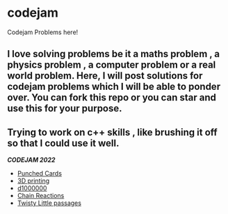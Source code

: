 # codejam
Codejam Problems here!
## I love solving problems be it a maths problem , a physics problem , a computer problem or a real world problem. Here, I will post solutions for codejam problems which I will be able to ponder over. You can fork this repo or you can star and use this for your purpose. 
## Trying to work on c++ skills , like brushing it off so that I could use it well.
***CODEJAM 2022***
+ [Punched Cards](https://codingcompetitions.withgoogle.com/codejam/round/0000000000876ff1/0000000000a4621b)
+ [3D printing](https://codingcompetitions.withgoogle.com/codejam/round/0000000000876ff1/0000000000a4672b)
+ [d1000000](https://codingcompetitions.withgoogle.com/codejam/round/0000000000876ff1/0000000000a46471)
+ [Chain Reactions](https://codingcompetitions.withgoogle.com/codejam/round/0000000000876ff1/0000000000a46471)
+ [Twisty Little passages](https://codingcompetitions.withgoogle.com/codejam/round/0000000000876ff1/0000000000a45fc0)
